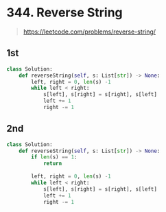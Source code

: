 # 344. Reverse String

> https://leetcode.com/problems/reverse-string/

## 1st

```py
class Solution:
    def reverseString(self, s: List[str]) -> None:
        left, right = 0, len(s) -1
        while left < right:
            s[left], s[right] = s[right], s[left]
            left += 1
            right -= 1     
```

## 2nd

```py
class Solution:
    def reverseString(self, s: List[str]) -> None:
        if len(s) == 1:
            return
        
        left, right = 0, len(s) -1
        while left < right:
            s[left], s[right] = s[right], s[left]
            left += 1
            right -= 1
            
```